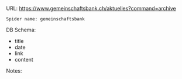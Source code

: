 URL: https://www.gemeinschaftsbank.ch/aktuelles?command=archive

    Spider name: gemeinschaftsbank

DB Schema:
- title
- date
- link
- content

Notes: